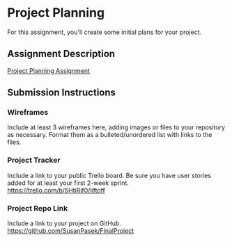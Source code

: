 # Project Planning
For this assignment, you'll create some initial plans for your project.

## Assignment Description
[Project Planning Assignment](https://education.launchcode.org/liftoff/modules/assignments/project-planning)

## Submission Instructions

### Wireframes

Include at least 3 wireframes here, adding images or files to your repository as necessary. Format them as a bulleted/unordered list with links to the files.

### Project Tracker

Include a link to your public Trello board. Be sure you have user stories added for at least your first 2-week sprint.
https://trello.com/b/5HtiRif0/liftoff

### Project Repo Link

Include a link to your project on GitHub.
https://github.com/SusanPasek/FinalProject
